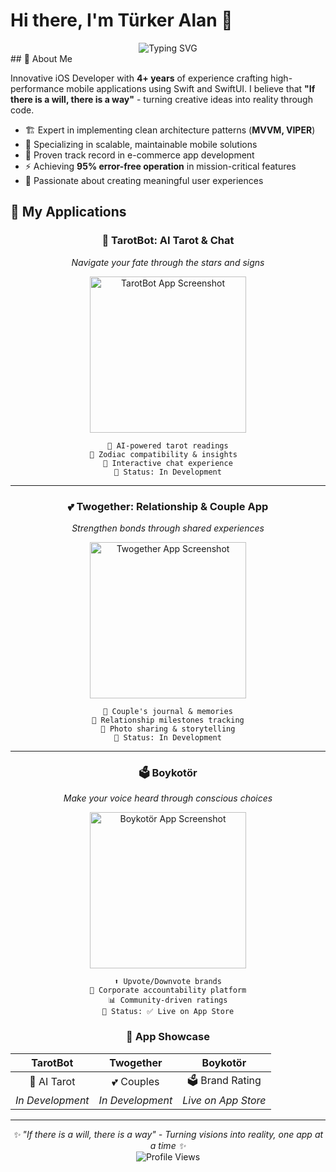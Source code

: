 # Hi there, I'm Türker Alan 👋

<div align="center">
  <img src="https://readme-typing-svg.herokuapp.com?font=Fira+Code&pause=1000&color=F75C7E&center=true&vCenter=true&width=500&lines=iOS+Developer;Swift+%26+SwiftUI+Enthusiast;If+there+is+a+will%2C+there+is+a+way" alt="Typing SVG" />
</div>
## 🚀 About Me

Innovative iOS Developer with **4+ years** of experience crafting high-performance mobile applications using Swift and SwiftUI. I believe that **"If there is a will, there is a way"** - turning creative ideas into reality through code.

- 🏗️ Expert in implementing clean architecture patterns (**MVVM, VIPER**)
- 📱 Specializing in scalable, maintainable mobile solutions
- 🎯 Proven track record in e-commerce app development
- ⚡ Achieving **95% error-free operation** in mission-critical features
- 🌟 Passionate about creating meaningful user experiences

## 📱 My Applications

<div align="center">

### 🔮 TarotBot: AI Tarot & Chat
*Navigate your fate through the stars and signs*

<img src="https://github.com/user-attachments/assets/7a776608-b567-493b-a0b7-7b717ac86851" width="250" alt="TarotBot App Screenshot">

```
🤖 AI-powered tarot readings
🌟 Zodiac compatibility & insights  
💬 Interactive chat experience
🎯 Status: In Development
```

---

### 💕 Twogether: Relationship & Couple App
*Strengthen bonds through shared experiences*

<!-- Add your Twogether screenshot here -->
<img src="https://github.com/user-attachments/assets/bf53487e-a09c-49df-8a21-195e6c69a6b2" width="250" alt="Twogether App Screenshot">

```
📅 Couple's journal & memories
💌 Relationship milestones tracking
📸 Photo sharing & storytelling
🎯 Status: In Development
```

---

### 🗳️ Boykotör
*Make your voice heard through conscious choices*

<!-- Add your Boykotör screenshot here -->
<img src="https://github.com/user-attachments/assets/40b248b4-38b6-4008-b22f-c2a327b2d2ea" width="250" alt="Boykotör App Screenshot">

```
⬆️ Upvote/Downvote brands
🏢 Corporate accountability platform
📊 Community-driven ratings
🎯 Status: ✅ Live on App Store
```

</div>



<div align="center">
  
### 💫 App Showcase

| TarotBot | Twogether | Boykotör |
|:--------:|:---------:|:--------:|
| 🔮 AI Tarot | 💕 Couples | 🗳️ Brand Rating |
| *In Development* | *In Development* | *Live on App Store* |

</div>

---

<div align="center">
  <i>✨ "If there is a will, there is a way" - Turning visions into reality, one app at a time ✨</i>
</div>

<div align="center">
  <img src="https://komarev.com/ghpvc/?username=turkeralan&color=blueviolet&style=for-the-badge" alt="Profile Views" />
</div>
